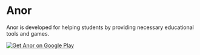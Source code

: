 # Anor

Anor is developed for helping students by providing necessary educational tools and games.




[![Get Anor on Google Play](https://play.google.com/intl/en_us/badges/images/generic/en_badge_web_generic.png)](https://goo.gl/KnTlAT)
